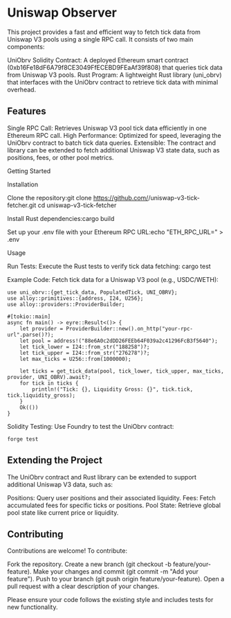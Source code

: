 # Uniswap Observer
This project provides a fast and efficient way to fetch tick data from Uniswap V3 pools using a single RPC call. It consists of two main components:

UniObrv Solidity Contract: A deployed Ethereum smart contract (0xb16Fe18dF6A79f8CE3049FfECEBD9FEaAf39f808) that queries tick data from Uniswap V3 pools.
Rust Program: A lightweight Rust library (uni_obrv) that interfaces with the UniObrv contract to retrieve tick data with minimal overhead.

## Features

Single RPC Call: Retrieves Uniswap V3 pool tick data efficiently in one Ethereum RPC call.
High Performance: Optimized for speed, leveraging the UniObrv contract to batch tick data queries.
Extensible: The contract and library can be extended to fetch additional Uniswap V3 state data, such as positions, fees, or other pool metrics.


Getting Started

Installation

Clone the repository:git clone https://github.com/<your-repo>/uniswap-v3-tick-fetcher.git
cd uniswap-v3-tick-fetcher


Install Rust dependencies:cargo build


Set up your .env file with your Ethereum RPC URL:echo "ETH_RPC_URL=<your-rpc-url>" > .env



Usage

Run Tests: Execute the Rust tests to verify tick data fetching:
cargo test


Example Code: Fetch tick data for a Uniswap V3 pool (e.g., USDC/WETH):

```
use uni_obrv::{get_tick_data, PopulatedTick, UNI_OBRV};
use alloy::primitives::{address, I24, U256};
use alloy::providers::ProviderBuilder;

#[tokio::main]
async fn main() -> eyre::Result<()> {
    let provider = ProviderBuilder::new().on_http("your-rpc-url".parse()?);
    let pool = address!("88e6A0c2dDD26FEEb64F039a2c41296FcB3f5640");
    let tick_lower = I24::from_str("188258")?;
    let tick_upper = I24::from_str("276278")?;
    let max_ticks = U256::from(1000000);

    let ticks = get_tick_data(pool, tick_lower, tick_upper, max_ticks, provider, UNI_OBRV).await?;
    for tick in ticks {
        println!("Tick: {}, Liquidity Gross: {}", tick.tick, tick.liquidity_gross);
    }
    Ok(())
}

```


Solidity Testing: Use Foundry to test the UniObrv contract:
```
forge test
````


## Extending the Project
The UniObrv contract and Rust library can be extended to support additional Uniswap V3 data, such as:

Positions: Query user positions and their associated liquidity.
Fees: Fetch accumulated fees for specific ticks or positions.
Pool State: Retrieve global pool state like current price or liquidity.


## Contributing
Contributions are welcome! To contribute:

Fork the repository.
Create a new branch (git checkout -b feature/your-feature).
Make your changes and commit (git commit -m "Add your feature").
Push to your branch (git push origin feature/your-feature).
Open a pull request with a clear description of your changes.

Please ensure your code follows the existing style and includes tests for new functionality.
